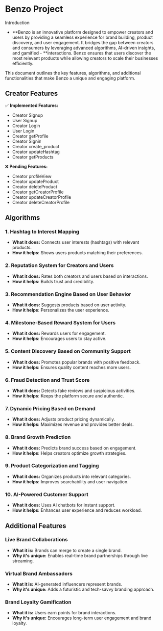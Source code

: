 # Benzo Project
Introduction

- **Benzo is an innovative platform designed to empower creators and users by providing a seamless experience for brand building, product discovery, and user engagement. It bridges the gap between creators and consumers by leveraging advanced algorithms, AI-driven insights, and gamified - **interactions. Benzo ensures that users discover the most relevant products while allowing creators to scale their businesses efficiently.

This document outlines the key features, algorithms, and additional functionalities that make Benzo a unique and engaging platform.
## Creator Features

✅ **Implemented Features:**
- Creator Signup  
- User Signup  
- Creator Login  
- User Login  
- Creator getProfile  
- Creator Signin  
- Creator create_product  
- Creator updateHashtag  
- Creator getProducts  

❌ **Pending Features:**
- Creator profileView  
- Creator updateProduct  
- Creator deleteProduct  
- Creator getCreatorProfile  
- Creator updateCreatorProfile  
- Creator deleteCreatorProfile  

## Algorithms

### 1. Hashtag to Interest Mapping
- **What it does:** Connects user interests (hashtags) with relevant products.
- **How it helps:** Shows users products matching their preferences.

### 2. Reputation System for Creators and Users
- **What it does:** Rates both creators and users based on interactions.
- **How it helps:** Builds trust and credibility.

### 3. Recommendation Engine Based on User Behavior
- **What it does:** Suggests products based on user activity.
- **How it helps:** Personalizes the user experience.

### 4. Milestone-Based Reward System for Users
- **What it does:** Rewards users for engagement.
- **How it helps:** Encourages users to stay active.

### 5. Content Discovery Based on Community Support
- **What it does:** Promotes popular brands with positive feedback.
- **How it helps:** Ensures quality content reaches more users.

### 6. Fraud Detection and Trust Score
- **What it does:** Detects fake reviews and suspicious activities.
- **How it helps:** Keeps the platform secure and authentic.

### 7. Dynamic Pricing Based on Demand
- **What it does:** Adjusts product pricing dynamically.
- **How it helps:** Maximizes revenue and provides better deals.

### 8. Brand Growth Prediction
- **What it does:** Predicts brand success based on engagement.
- **How it helps:** Helps creators optimize growth strategies.

### 9. Product Categorization and Tagging
- **What it does:** Organizes products into relevant categories.
- **How it helps:** Improves searchability and user navigation.

### 10. AI-Powered Customer Support
- **What it does:** Uses AI chatbots for instant support.
- **How it helps:** Enhances user experience and reduces workload.

## Additional Features

### Live Brand Collaborations
- **What it is:** Brands can merge to create a single brand.
- **Why it's unique:** Enables real-time brand partnerships through live streaming.

### Virtual Brand Ambassadors
- **What it is:** AI-generated influencers represent brands.
- **Why it's unique:** Adds a futuristic and tech-savvy branding approach.

### Brand Loyalty Gamification
- **What it is:** Users earn points for brand interactions.
- **Why it's unique:** Encourages long-term user engagement and brand loyalty.
